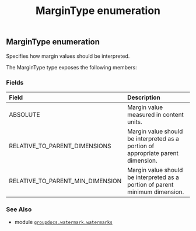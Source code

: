 ﻿---
title: MarginType enumeration
second_title: GroupDocs.Watermark for Python via .NET API References
description: 
type: docs
url: /python-net/groupdocs.watermark.watermarks/margintype/
is_root: false
weight: 110
---

## MarginType enumeration

Specifies how margin values should be interpreted.



The MarginType type exposes the following members:

### Fields
| Field | Description |
| :- | :- |
| ABSOLUTE | Margin value measured in content units. |
| RELATIVE_TO_PARENT_DIMENSIONS | Margin value should be interpreted as a portion of appropriate parent dimension. |
| RELATIVE_TO_PARENT_MIN_DIMENSION | Margin value should be interpreted as a portion of parent minimum dimension. |



### See Also
* module [`groupdocs.watermark.watermarks`](..)
